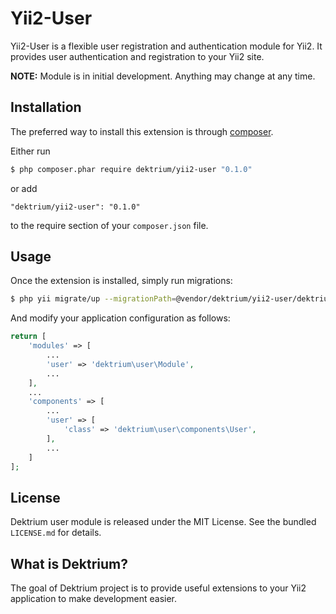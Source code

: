 Yii2-User
=========

Yii2-User is a flexible user registration and authentication module for Yii2. It provides user authentication and registration to your Yii2 site.

**NOTE:** Module is in initial development. Anything may change at any time.

## Installation

The preferred way to install this extension is through [composer](http://getcomposer.org/download/).

Either run

```bash
$ php composer.phar require dektrium/yii2-user "0.1.0"
```

or add

```
"dektrium/yii2-user": "0.1.0"
```

to the require section of your `composer.json` file.

## Usage

Once the extension is installed, simply run migrations:

```bash
$ php yii migrate/up --migrationPath=@vendor/dektrium/yii2-user/dektrium/user/migrations
```

And modify your application configuration as follows:

```php
return [
	'modules' => [
	    ...
		'user' => 'dektrium\user\Module',
		...
	],
	...
	'components' => [
	    ...
	    'user' => [
	        'class' => 'dektrium\user\components\User',
	    ],
	    ...
	]
];
```

## License

Dektrium user module is released under the MIT License. See the bundled `LICENSE.md` for details.

## What is Dektrium?

The goal of Dektrium project is to provide useful extensions to your Yii2 application to make development easier.